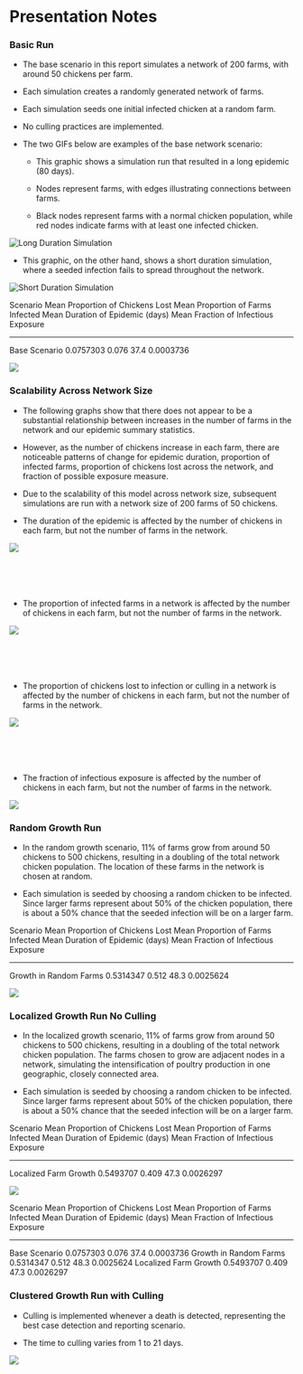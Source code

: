 # Presentation Notes



### Basic Run

- The base scenario in this report simulates a network of 200 farms, with around 50 chickens per farm. 

- Each simulation creates a randomly generated network of farms.

- Each simulation seeds one initial infected chicken at a random farm. 

- No culling practices are implemented.



- The two GIFs below are examples of the base network scenario:

  - This graphic shows a simulation run that resulted in a long epidemic (80 days). 
  
  - Nodes represent farms, with edges illustrating connections between farms. 

  - Black nodes represent farms with a normal chicken population, while red nodes indicate farms
  with at least one infected chicken. 
  
  


![Long Duration Simulation](/Users/Basaraba/R/metaflu/inst/rome-presentation/base_high_dur_sim.gif)


  - This graphic, on the other hand, shows a short duration simulation, where a seeded infection fails to spread throughout the network. 

![Short Duration Simulation](/Users/Basaraba/R/metaflu/inst/rome-presentation/base_low_dur_sim.gif) 



Scenario         Mean Proportion of Chickens Lost   Mean Proportion of Farms Infected   Mean Duration of Epidemic (days)   Mean Fraction of Infectious Exposure
--------------  ---------------------------------  ----------------------------------  ---------------------------------  -------------------------------------
Base Scenario                           0.0757303                               0.076                               37.4                              0.0003736

![](presentation_file_files/figure-html/visualize-basic-1.png)<!-- -->

### Scalability Across Network Size

- The following graphs show that there does not appear to be a substantial relationship between increases in the number of farms in the network and our epidemic summary statistics. 

- However, as the number of chickens increase in each farm, there are noticeable patterns of change for epidemic duration, proportion of infected farms, proportion of chickens lost across the network, and fraction of possible exposure measure. 

- Due to the scalability of this model across network size, subsequent simulations are run with a network size of 200 farms of 50 chickens. 

- The duration of the epidemic is affected by the number of chickens in each farm, but not the number of farms in the network.

![](presentation_file_files/figure-html/load-netsize-experiment-1.png)<!-- -->
<br>
<br>
<br>
<br>
<br>

- The proportion of infected farms in a network is affected by the number of chickens in each farm, but not the number of farms in the network. 

![](presentation_file_files/figure-html/proportion-infected-farms-1.png)<!-- -->
<br>
<br>
<br>
<br>
<br>

- The proportion of chickens lost to infection or culling in a network is affected by the number of chickens in each farm, but not the number of farms in the network. 

![](presentation_file_files/figure-html/proportion-loss-1.png)<!-- -->
<br>
<br>
<br>
<br>
<br>

- The fraction of infectious exposure is affected by the number of chickens in each farm, but not the number of farms in the network. 


![](presentation_file_files/figure-html/measure-prop-1.png)<!-- -->

### Random Growth Run

- In the random growth scenario, 11% of farms grow from around 50 chickens to 500 chickens, resulting in a doubling of the total network chicken population. The location of these farms in the network is chosen at random. 

- Each simulation is seeded by choosing a random chicken to be infected. Since larger farms represent about 50% of the chicken population, there is about a 50% chance that the seeded infection will be on a larger farm.


Scenario                  Mean Proportion of Chickens Lost   Mean Proportion of Farms Infected   Mean Duration of Epidemic (days)   Mean Fraction of Infectious Exposure
-----------------------  ---------------------------------  ----------------------------------  ---------------------------------  -------------------------------------
Growth in Random Farms                           0.5314347                               0.512                               48.3                              0.0025624

![](presentation_file_files/figure-html/visualize-gnc-1.png)<!-- -->

### Localized Growth Run No Culling

- In the localized growth scenario, 11% of farms grow from around 50 chickens to 500 chickens, resulting in a doubling of the total network chicken population. The farms chosen to grow are adjacent nodes in a network, simulating the intensification of poultry production in one geographic, closely connected area. 

- Each simulation is seeded by choosing a random chicken to be infected. Since larger farms represent about 50% of the chicken population, there is about a 50% chance that the seeded infection will be on a larger farm.


Scenario                 Mean Proportion of Chickens Lost   Mean Proportion of Farms Infected   Mean Duration of Epidemic (days)   Mean Fraction of Infectious Exposure
----------------------  ---------------------------------  ----------------------------------  ---------------------------------  -------------------------------------
Localized Farm Growth                           0.5493707                               0.409                               47.3                              0.0026297


![](presentation_file_files/figure-html/visualize-gncr-1.png)<!-- -->


Scenario                  Mean Proportion of Chickens Lost   Mean Proportion of Farms Infected   Mean Duration of Epidemic (days)   Mean Fraction of Infectious Exposure
-----------------------  ---------------------------------  ----------------------------------  ---------------------------------  -------------------------------------
Base Scenario                                    0.0757303                               0.076                               37.4                              0.0003736
Growth in Random Farms                           0.5314347                               0.512                               48.3                              0.0025624
Localized Farm Growth                            0.5493707                               0.409                               47.3                              0.0026297



### Clustered Growth Run with Culling

- Culling is implemented whenever a death is detected, representing the best case detection and reporting scenario.

- The time to culling varies from 1 to 21 days.

![](presentation_file_files/figure-html/culling-graphs-1.png)<!-- -->
